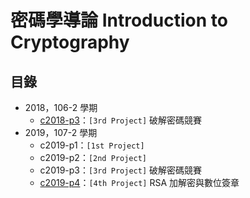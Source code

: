 # 密碼學導論 Introduction to Cryptography

## 目錄
- 2018，106-2 學期
  - [c2018-p3](./c2018-p3/)：`[3rd Project]` 破解密碼競賽
- 2019，107-2 學期
  - c2019-p1：`[1st Project]`
  - c2019-p2：`[2nd Project]`
  - c2019-p3：`[3rd Project]` 破解密碼競賽
  - [c2019-p4](./c2019-p4/)：`[4th Project]` RSA 加解密與數位簽章
